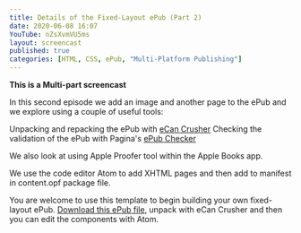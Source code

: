 ```yaml
---
title: Details of the Fixed-Layout ePub (Part 2)
date: 2020-06-08 16:07
YouTube: nZsXvmVU5ms
layout: screencast
published: true
categories: [HTML, CSS, ePub, "Multi-Platform Publishing"]
---
```

**This is a Multi-part screencast**

In this second episode we add an image and another page to the ePub and we explore using a couple of useful tools:

Unpacking and repacking the ePub with [eCan Crusher](http://www/publisha.org/resources/eCanCrusherMac.1.2-2.1.zip)
Checking the validation of the ePub with Pagina's [ePub Checker](https://www.pagina.gmbh/produkte/epub-checker/)

We also look at using Apple Proofer tool within the Apple Books app.

We use the code editor Atom to add XHTML pages and then add to manifest in content.opf package file.

You are welcome to use this template to begin building your own fixed-layout ePub. [Download this ePub file](http://www/publisha.org/resources/templatefixed.epub), unpack with eCan Crusher and then you can edit the components with Atom.
